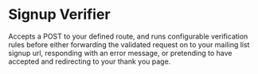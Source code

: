 # Signup Verifier

Accepts a POST to your defined route, and runs configurable verification rules
before either forwarding the validated request on to your mailing list signup
url, responding with an error message, or pretending to have accepted and
redirecting to your thank you page.

